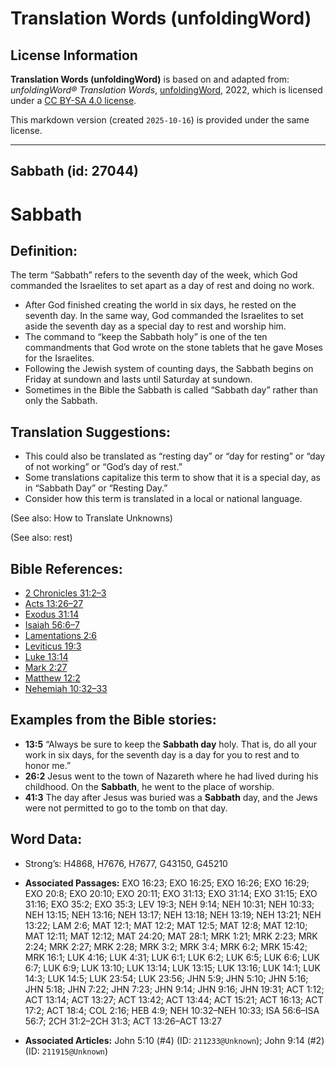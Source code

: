 # Translation Words (unfoldingWord)

## License Information

**Translation Words (unfoldingWord)** is based on and adapted from: _unfoldingWord® Translation Words_, [unfoldingWord](https://unfoldingword.org/utw), 2022, which is licensed under a [CC BY-SA 4.0 license](https://creativecommons.org/licenses/by-sa/4.0/legalcode.en).

This markdown version (created `2025-10-16`) is provided under the same license.



--------------------------------

## Sabbath (id: 27044)

Sabbath
=======

Definition:
-----------

The term “Sabbath” refers to the seventh day of the week, which God commanded the Israelites to set apart as a day of rest and doing no work.

* After God finished creating the world in six days, he rested on the seventh day. In the same way, God commanded the Israelites to set aside the seventh day as a special day to rest and worship him.
* The command to “keep the Sabbath holy” is one of the ten commandments that God wrote on the stone tablets that he gave Moses for the Israelites.
* Following the Jewish system of counting days, the Sabbath begins on Friday at sundown and lasts until Saturday at sundown.
* Sometimes in the Bible the Sabbath is called “Sabbath day” rather than only the Sabbath.

Translation Suggestions:
------------------------

* This could also be translated as “resting day” or “day for resting” or “day of not working” or “God’s day of rest.”
* Some translations capitalize this term to show that it is a special day, as in “Sabbath Day” or “Resting Day.”
* Consider how this term is translated in a local or national language.

(See also: How to Translate Unknowns)

(See also: rest)

Bible References:
-----------------

* [2 Chronicles 31:2–3](https://ref.ly/2Chr31:2-2Chr31:3)
* [Acts 13:26–27](https://ref.ly/Acts13:26-Acts13:27)
* [Exodus 31:14](https://ref.ly/Exod31:14)
* [Isaiah 56:6–7](https://ref.ly/Isa56:6-Isa56:7)
* [Lamentations 2:6](https://ref.ly/Lam2:6)
* [Leviticus 19:3](https://ref.ly/Lev19:3)
* [Luke 13:14](https://ref.ly/Luke13:14)
* [Mark 2:27](https://ref.ly/Mark2:27)
* [Matthew 12:2](https://ref.ly/Matt12:2)
* [Nehemiah 10:32–33](https://ref.ly/Neh10:32-Neh10:33)

Examples from the Bible stories:
--------------------------------

* **13:5** “Always be sure to keep the **Sabbath day** holy. That is, do all your work in six days, for the seventh day is a day for you to rest and to honor me.”
* **26:2** Jesus went to the town of Nazareth where he had lived during his childhood. On the **Sabbath**, he went to the place of worship.
* **41:3** The day after Jesus was buried was a **Sabbath** day, and the Jews were not permitted to go to the tomb on that day.

Word Data:
----------

* Strong’s: H4868, H7676, H7677, G43150, G45210

* **Associated Passages:** EXO 16:23; EXO 16:25; EXO 16:26; EXO 16:29; EXO 20:8; EXO 20:10; EXO 20:11; EXO 31:13; EXO 31:14; EXO 31:15; EXO 31:16; EXO 35:2; EXO 35:3; LEV 19:3; NEH 9:14; NEH 10:31; NEH 10:33; NEH 13:15; NEH 13:16; NEH 13:17; NEH 13:18; NEH 13:19; NEH 13:21; NEH 13:22; LAM 2:6; MAT 12:1; MAT 12:2; MAT 12:5; MAT 12:8; MAT 12:10; MAT 12:11; MAT 12:12; MAT 24:20; MAT 28:1; MRK 1:21; MRK 2:23; MRK 2:24; MRK 2:27; MRK 2:28; MRK 3:2; MRK 3:4; MRK 6:2; MRK 15:42; MRK 16:1; LUK 4:16; LUK 4:31; LUK 6:1; LUK 6:2; LUK 6:5; LUK 6:6; LUK 6:7; LUK 6:9; LUK 13:10; LUK 13:14; LUK 13:15; LUK 13:16; LUK 14:1; LUK 14:3; LUK 14:5; LUK 23:54; LUK 23:56; JHN 5:9; JHN 5:10; JHN 5:16; JHN 5:18; JHN 7:22; JHN 7:23; JHN 9:14; JHN 9:16; JHN 19:31; ACT 1:12; ACT 13:14; ACT 13:27; ACT 13:42; ACT 13:44; ACT 15:21; ACT 16:13; ACT 17:2; ACT 18:4; COL 2:16; HEB 4:9; NEH 10:32–NEH 10:33; ISA 56:6–ISA 56:7; 2CH 31:2–2CH 31:3; ACT 13:26–ACT 13:27
* **Associated Articles:** John 5:10 (#4) (ID: `211233@Unknown`); John 9:14 (#2) (ID: `211915@Unknown`)

